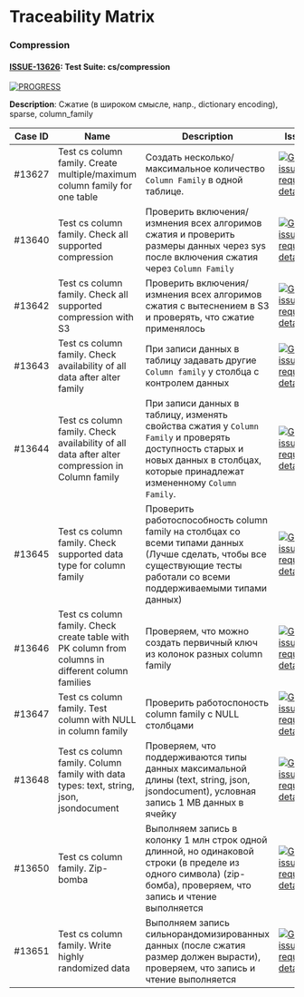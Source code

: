 # Traceability Matrix

### Compression
#### [ISSUE-13626](https://github.com/ydb-platform/ydb/issues/13626): Test Suite: cs/compression
[![PROGRESS](https://img.shields.io/badge/PROGRESS-2%2F11:18%25-rgb(254%2C%20248%2C%20202%2C1)?style=for-the-badge&logo=database&labelColor=grey)](./summary.md#issue-13626-test-suite-cscompression)

**Description**: Сжатие (в широком смысле, напр., dictionary encoding), sparse, column_family

| Case ID | Name | Description | Issues |  Status |
|---------|------|-------------|--------|:--------|
| #13627 | Test cs column family. Create multiple/maximum column family for one table | Создать несколько/максимальное количество `Column Family` в одной таблице. | [![GitHub issue/pull request detail](https://img.shields.io/github/issues/detail/state/ydb-platform/ydb/13627)](https://github.com/ydb-platform/ydb/issues/13627) | Pending |
| #13640 | Test cs column family. Check all supported compression | Проверить включения/измнения всех алгоримов сжатия и проверить размеры данных через sys после включения сжатия через `Column Family` | [![GitHub issue/pull request detail](https://img.shields.io/github/issues/detail/state/ydb-platform/ydb/13640)](https://github.com/ydb-platform/ydb/issues/13640) | Pending |
| #13642 | Test cs column family. Check all supported compression with S3 | Проверить включения/измнения всех алгоримов сжатия c вытеснением в S3 и проверять, что сжатие применялось | [![GitHub issue/pull request detail](https://img.shields.io/github/issues/detail/state/ydb-platform/ydb/13642)](https://github.com/ydb-platform/ydb/issues/13642) | Pending |
| #13643 | Test cs column family. Check availability of all data after alter family | При записи данных в таблицу задавать другие `Column family` у столбца с контролем данных | [![GitHub issue/pull request detail](https://img.shields.io/github/issues/detail/state/ydb-platform/ydb/13643)](https://github.com/ydb-platform/ydb/issues/13643) | Pending |
| #13644 | Test cs column family. Check availability of all data after alter compression in Column family | При записи данных в таблицу, изменять свойства сжатия у `Column Family` и проверять доступность старых и новых данных в столбцах, которые принадлежат измененному `Column Family`. | [![GitHub issue/pull request detail](https://img.shields.io/github/issues/detail/state/ydb-platform/ydb/13644)](https://github.com/ydb-platform/ydb/issues/13644) | Pending |
| #13645 | Test cs column family. Check supported data type for column family | Проверить работоспособность column family на столбцах со всеми типами данных (Лучше сделать, чтобы все существующие тесты работали со всеми поддерживаемыми типами данных) | [![GitHub issue/pull request detail](https://img.shields.io/github/issues/detail/state/ydb-platform/ydb/13645)](https://github.com/ydb-platform/ydb/issues/13645) | Pending |
| #13646 | Test cs column family. Check create table with PK column from columns in different column families | Проверяем, что можно создать первичный ключ из колонок разных column family  | [![GitHub issue/pull request detail](https://img.shields.io/github/issues/detail/state/ydb-platform/ydb/13646)](https://github.com/ydb-platform/ydb/issues/13646) | Pending |
| #13647 | Test cs column family. Test column with NULL in column family | Проверить работоспоность column family с NULL столбцами | [![GitHub issue/pull request detail](https://img.shields.io/github/issues/detail/state/ydb-platform/ydb/13647)](https://github.com/ydb-platform/ydb/issues/13647) | Pending |
| #13648 | Test cs column family. Column family with data types: text, string, json, jsondocument | Проверяем, что поддерживаются типы данных максимальной длины (text, string, json, jsondocument), условная запись 1 MB данных в ячейку | [![GitHub issue/pull request detail](https://img.shields.io/github/issues/detail/state/ydb-platform/ydb/13648)](https://github.com/ydb-platform/ydb/issues/13648) | Pending |
| #13650 | Test cs column family. Zip-bomba | Выполняем запись в колонку 1 млн строк одной длинной, но одинаковой строки (в пределе из одного символа) (zip-бомба), проверяем, что запись и чтение выполняется | [![GitHub issue/pull request detail](https://img.shields.io/github/issues/detail/state/ydb-platform/ydb/13650)](https://github.com/ydb-platform/ydb/issues/13650) | Pending |
| #13651 | Test cs column family. Write highly randomized data | Выполняем запись сильнорандомизированных данных (после сжатия размер должен вырасти), проверяем, что запись и чтение выполняется  | [![GitHub issue/pull request detail](https://img.shields.io/github/issues/detail/state/ydb-platform/ydb/13651)](https://github.com/ydb-platform/ydb/issues/13651) | Pending |

